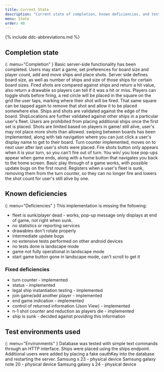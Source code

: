 ```yaml
---
title: Current State
description: "Current state of completion, known deficiencies, and test environments used."
menu: State
order: 40
---
```


{% include ddc-abbreviations.md %}

## Completion state
{: menu="Completion" }
Basic server-side functionality has been completed.  Users may start a game, set preferences for board size and player count, add and move ships and place shots. Server side defines board size, as well as number of ships and size of those ships for certain board sizes.  Fired shots are compared against ships and return a hit value, also return a drawable so players can tell if it was a hit or miss. Players can toggle shots
before firing, a red circle will be placed in the square on the grid the user taps, marking where their shot will be fired. That same square can be tapped again to remove that shot and allow it to be placed somewhere else.
Ships and shots are validated against the edge of the board.  ShipLocations are further validated against other ships in a particular user's fleet.  Users are prohibited from placing additional ships once the first set is placed. Shots are limited based on players in game/ still alive, user's may not place more shots than allowed.
swiping between boards has been implemented, along with tab navigation where you can just click a user's display name to get to their board. Turn counter implemented, moves on to next user after last user's shots were placed. Fire shots button only appears when it is your turn, so you can't fire out of turn. You win/ you lose pop-ups appear when game ends, along with a home button that navigates you back to the home screen.
Basic play through of a game works, with possible update bugs on the first round. Registers when a user's fleet is sunk, removing them from the turn counter, so they can no longer fire and lowers the shot count for user's still alive by one.


## Known deficiencies
{: menu="Deficiencies" }
This implementation is missing the following:
 - fleet is sunk/player dead - works, pop-up message only displays at end of game, not right when sunk.
 - no statistics or reporting services
 - drawables don't rotate properly 
 - intermediate update bugs
 - no extensive tests performed on other android devices 
 - no tests done is landscape mode
 - game not fully operational in landscape mode 
 - start game button gone in landscape mode, can't scroll to get it


### Fixed deficiencies 
- turn counter - implemented
- status - implemented
- legal ship instantiation testing - implemented
- join game/add another player - implemented
- end game indication - implemented
- control of returned information (Json View) - implemented
- n-1 shot counter and reduction as players die - implemented 
 - ship is sunk - decided against providing this information


## Test environments used
{: menu="Environments" }
Database was tested with simple text commands through an HTTP interface.
Ships were placed using the ships endpoint.  Additional users were added by placing a fake oauthKey into the database and restarting the server.
Samsung s 23 - physical device
Samsung galaxy note 20 - physical device 
Samsung galaxy s 24 - physical device


